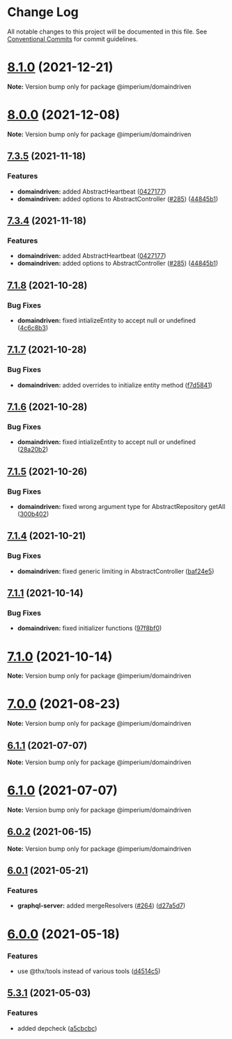 # Change Log

All notable changes to this project will be documented in this file.
See [Conventional Commits](https://conventionalcommits.org) for commit guidelines.

# [8.1.0](https://github.com/darkadept/imperium/compare/v8.0.0...v8.1.0) (2021-12-21)

**Note:** Version bump only for package @imperium/domaindriven





# [8.0.0](https://github.com/darkadept/imperium/compare/v7.3.5...v8.0.0) (2021-12-08)

**Note:** Version bump only for package @imperium/domaindriven





## [7.3.5](https://github.com/darkadept/imperium/compare/v7.3.3...v7.3.5) (2021-11-18)


### Features

* **domaindriven:** added AbstractHeartbeat ([0427177](https://github.com/darkadept/imperium/commit/0427177c33997779857cff846b9109666a0d2e3e))
* **domaindriven:** added options to AbstractController ([#285](https://github.com/darkadept/imperium/issues/285)) ([44845b1](https://github.com/darkadept/imperium/commit/44845b14c14c5611d18b3568ed045a1a79e31d4e))





## [7.3.4](https://github.com/darkadept/imperium/compare/v7.3.3...v7.3.4) (2021-11-18)


### Features

* **domaindriven:** added AbstractHeartbeat ([0427177](https://github.com/darkadept/imperium/commit/0427177c33997779857cff846b9109666a0d2e3e))
* **domaindriven:** added options to AbstractController ([#285](https://github.com/darkadept/imperium/issues/285)) ([44845b1](https://github.com/darkadept/imperium/commit/44845b14c14c5611d18b3568ed045a1a79e31d4e))





## [7.1.8](https://github.com/darkadept/imperium/compare/v7.1.7...v7.1.8) (2021-10-28)


### Bug Fixes

* **domaindriven:** fixed intializeEntity to accept null or undefined ([4c6c8b3](https://github.com/darkadept/imperium/commit/4c6c8b3ef362cb17e47ef676331e8852e5b997ba))





## [7.1.7](https://github.com/darkadept/imperium/compare/v7.1.6...v7.1.7) (2021-10-28)


### Bug Fixes

* **domaindriven:** added overrides to initialize entity method ([f7d5841](https://github.com/darkadept/imperium/commit/f7d5841b2edc323c427692e00584178b69c7aa59))





## [7.1.6](https://github.com/darkadept/imperium/compare/v7.1.5...v7.1.6) (2021-10-28)


### Bug Fixes

* **domaindriven:** fixed intializeEntity to accept null or undefined ([28a20b2](https://github.com/darkadept/imperium/commit/28a20b2b335788635570680202898dbda4f55c7b))





## [7.1.5](https://github.com/darkadept/imperium/compare/v7.1.4...v7.1.5) (2021-10-26)


### Bug Fixes

* **domaindriven:** fixed wrong argument type for AbstractRepository getAll ([300b402](https://github.com/darkadept/imperium/commit/300b402cbe2e5e1c3f651a5039865e5dc4adaf8e))





## [7.1.4](https://github.com/darkadept/imperium/compare/v7.1.3...v7.1.4) (2021-10-21)


### Bug Fixes

* **domaindriven:** fixed generic limiting in AbstractController ([baf24e5](https://github.com/darkadept/imperium/commit/baf24e51a93dd076017053cdf66bb2d75e0af0d2))





## [7.1.1](https://github.com/darkadept/imperium/compare/v7.1.0...v7.1.1) (2021-10-14)


### Bug Fixes

* **domaindriven:** fixed initializer functions ([97f8bf0](https://github.com/darkadept/imperium/commit/97f8bf000e2af003493885919804096aaeee6d1f))





# [7.1.0](https://github.com/darkadept/imperium/compare/v7.0.6...v7.1.0) (2021-10-14)

**Note:** Version bump only for package @imperium/domaindriven





# [7.0.0](https://github.com/darkadept/imperium/compare/v6.2.1...v7.0.0) (2021-08-23)

**Note:** Version bump only for package @imperium/domaindriven





## [6.1.1](https://github.com/darkadept/imperium/compare/v6.1.0...v6.1.1) (2021-07-07)

**Note:** Version bump only for package @imperium/domaindriven





# [6.1.0](https://github.com/darkadept/imperium/compare/v6.0.3...v6.1.0) (2021-07-07)

**Note:** Version bump only for package @imperium/domaindriven





## [6.0.2](https://github.com/darkadept/imperium/compare/v6.0.1...v6.0.2) (2021-06-15)

**Note:** Version bump only for package @imperium/domaindriven





## [6.0.1](https://github.com/darkadept/imperium/compare/v6.0.0...v6.0.1) (2021-05-21)


### Features

* **graphql-server:** added mergeResolvers ([#264](https://github.com/darkadept/imperium/issues/264)) ([d27a5d7](https://github.com/darkadept/imperium/commit/d27a5d72ae37ddf628c3304270707dd35d8a4805))





# [6.0.0](https://github.com/darkadept/imperium/compare/v5.3.4...v6.0.0) (2021-05-18)


### Features

* use @thx/tools instead of various tools ([d4514c5](https://github.com/darkadept/imperium/commit/d4514c5271e80398a5486b44174bca0f1de9ff7e))





## [5.3.1](https://github.com/darkadept/imperium/compare/v5.3.0...v5.3.1) (2021-05-03)


### Features

* added depcheck ([a5cbcbc](https://github.com/darkadept/imperium/commit/a5cbcbc9dea9a0d02dcedc9f3aaa3c4548da2987))
